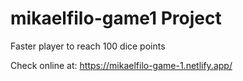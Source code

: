 # mikaelfilo-game1 Project

Faster player to reach 100 dice points

Check online at: https://mikaelfilo-game-1.netlify.app/
